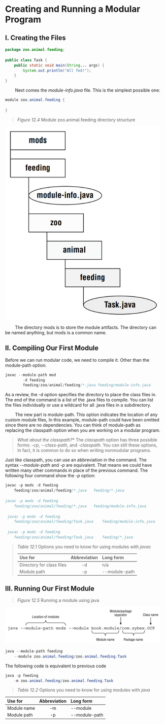 # Creating and Running a Modular Program

## I. Creating the Files
```java
package zoo.animal.feeding;

public class Task {
    public static void main(String... args) {
        System.out.println("All fed!");
    }
}
```
&emsp;&emsp;
Next comes the *module-info.java* file. This is the simplest possible one:
```java
module zoo.animal.feeding {
    
}
```
> *Figure 12.4* Module zoo.animal.feeding directory structure

![Figure 12.4](../..//Lectures//CH_12_Modules/images/figure12.4.png)

&emsp;&emsp;
The directory mods is to store the module artifacts. The directory can be named anything, but mods is a common name.

## II. Compiling Our First Module

Before we can run modular code, we need to compile it. Other than the module-path option.
```java
javac --module-path mod 
        -d feeding
        feeding/zoo/animal/feeding/*.java feeding/module-info.java
```

As a review, the -d option specifies the directory to place the class files in. The end of the command is a list of the .java files 
to compile. You can list the files individually or use a wildcard for all .java files in a subdirectory.

&emsp;&emsp;
The new part is module-path. This option indicates the location of any custom module files, In this example, module-path could have been 
omitted since there are no dependencies. You can think of module-path as replacing the classpath option when you are working on a 
modular program.

> *What about the classpath?**
> The *classpath* option has three possible forms: *-cp*, *--class-path*, and *-classpath.* You can still these options, In fact, it is 
> common to do so when writing nonmodular programs.

Just like classpath, you can use an abbreviation in the command. The syntax *--module-path* and *-p* are equivalent. That means we could have 
written many other commands in place of the previous command. The following four command show the *-p* option:
```java
javac -p mods -d feeding
    feeding/zoo/animal/feeding/*.java   feeding/*.java

javac -p mods -d feeding
    feeding/zoo/animal/feeding/*.java   feeding/module-info.java
    
 javac -p mods -d feeding
    feeding/zoo/animal/feeding/Task.java    feeding/module-info.java
    
 javac -p mods -d feeding
    feeding/zoo/animal/feeding/Task.java    feeding/*.java
```

> *Table 12.1* Options you need to know for using modules with *javac*
>
> | Use for                   | Abbreviation | Long form     |
> |:--------------------------|:------------:|:--------------|
> | Directory for class files |     -d       | n/a           |
> | Module path               |      -p      | --module-path |

## III. Running Our First Module

> *Figure 12.5* Running a module using java

![Figure 12.5](../..//Lectures//CH_12_Modules/images/figure12.5.png)

```java
java --module-path feeding
    --module zoo.animal.feeding/zoo.animal.feeding.Task
```

The following code is equivalent to previous code
```java
java -p feeding
    -m zoo.animal.feeding/zoo.animal.feeding.Task
```

> *Table 12.2* Options you need to know for using modules with *java*

| Use for     | Abbreviation | Long form     |
|:------------|:------------:|:--------------|
| Module name |      -m      | --module      |
| Module path |      -p      | --module-path |